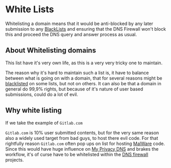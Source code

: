# White Lists
Whitelisting a domain means that it would be anti-blocked by any later
submission to any [BlackLists][BlackLists] and
ensuring that the DNS Firewall won't block this and proceed the DNS query
and answer process as usual.

## About Whitelisting domains
This list have it's very own life, as this is a very very tricky one to
maintain.

The reason why it's hard to maintain such a list is, it have to balance
between what is going on with a domain, that for several reasons might be
[blacklisted][BlackLists] on some lists, but not
on others. It can also be that a domain in general do 99,9% rights, but
because of it's nature of user based submissions, could do a lot of evil.

## Why white listing
If we take the example of `Gitlab.com`

`Gitlab.com` is 10% user submitted contents, but for the very same reason
also a widely used target from bad guys, to host there evil code. For that
rightfully reason `Gitlab.com` often pop ups on list for hosting
[MalWare][MalWare] code. Since this would have
huge influence on [My Privacy DNS][My Privacy DNS] and brakes the
workflow, it's of curse have to be whitelisted within the
[DNS firewall][DNS firewall] projects.


[BlackLists]: https://0xacab.org/my-privacy-dns/support/-/wikis/BlackLists
[DNS firewall]: https://0xacab.org/my-privacy-dns/support/-/wikis/DnsFirewall
[MalWare]: https://0xacab.org/my-privacy-dns/support/-/wikis/MalWare
[My Privacy DNS]: https://mypdns.org/ "DNS Firewall through RPZ (Response Policy Zones"
